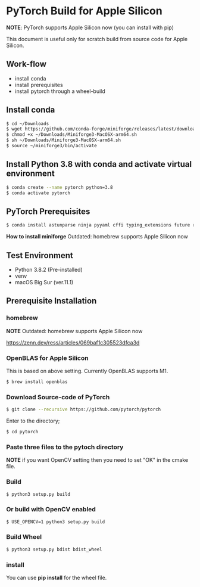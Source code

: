 # PyTorch Build for Apple Silicon
**NOTE**: PyTorch supports Apple Silicon now (you can install with pip)

This document is useful only for scratch build from source code for Apple Silicon.

## Work-flow
- install conda
- install prerequisites
- install pytorch through a wheel-build

## Install conda

```bash
$ cd ~/Downloads
$ wget https://github.com/conda-forge/miniforge/releases/latest/download/Miniforge3-MacOSX-arm64.sh
$ chmod +x ~/Downloads/Miniforge3-MacOSX-arm64.sh
$ sh ~/Downloads/Miniforge3-MacOSX-arm64.sh
$ source ~/miniforge3/bin/activate
```

## Install Python 3.8 with conda and activate virtual environment

```bash
$ conda create --name pytorch python=3.8
$ conda activate pytorch
```

## PyTorch Prerequisites

```bash
$ conda install astunparse ninja pyyaml cffi typing_extensions future requests dataclasses
```

**How to install miniforge** Outdated: homebrew supports Apple Silicon now

## Test Environment
- Python 3.8.2 (Pre-installed)
- venv
- macOS Big Sur (ver.11.1)

## Prerequisite Installation

### homebrew
**NOTE** Outdated: homebrew supports Apple Silicon now

https://zenn.dev/ress/articles/069baf1c305523dfca3d

### OpenBLAS for Apple Silicon
This is based on above setting.
Currently OpenBLAS supports M1.

```bash
$ brew install openblas
```

### Download Source-code of PyTorch
```bash
$ git clone --recursive https://github.com/pytorch/pytorch
```

Enter to the directory;

```bash
$ cd pytorch
```

### Paste three files to the pytoch directory
**NOTE** if you want OpenCV setting then you need to set "OK" in the cmake file.

### Build
```bash
$ python3 setup.py build
```

### Or build with OpenCV enabled
```bash
$ USE_OPENCV=1 python3 setup.py build
```

### Build Wheel
```bash
$ python3 setup.py bdist bdist_wheel
```

### install
You can use **pip install** for the wheel file.
